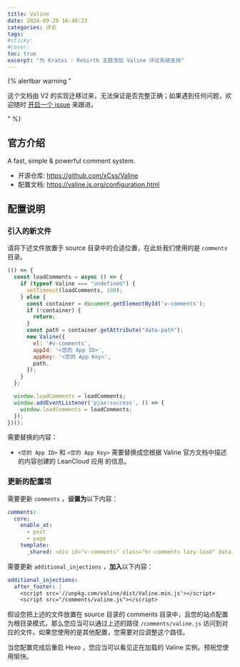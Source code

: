 ```yaml
---
title: Valine
date: 2024-09-20 16:48:23
categories: 评论
tags:
#sticky:
#cover:
toc: true
excerpt: "为 Kratos : Rebirth 主题添加 Valine 评论系统支持"
---
```


{% alertbar warning "

这个文档由 V2 的实现迁移过来，无法保证是否完整正确；如果遇到任何问题，欢迎随时 [开启一个 issue](https://github.com/kratos-rebirth/ecosystem/issues/new) 来跟进。

" %}

## 官方介绍

A fast, simple & powerful comment system.

- 开源仓库: https://github.com/xCss/Valine
- 配置文档: https://valine.js.org/configuration.html

## 配置说明

### 引入的新文件

请将下述文件放置于 source 目录中的合适位置，在此处我们使用的是 `comments` 目录。

```js valine.js
(() => {
  const loadComments = async () => {
    if (typeof Valine === "undefined") {
      setTimeout(loadComments, 100);
    } else {
      const container = document.getElementById('v-comments');
      if (!container) {
        return;
      }
      const path = container.getAttribute("data-path");
      new Valine({
        el: '#v-comments',
        appId: '<您的 App ID>',
        appKey: '<您的 App Key>',
        path,
      });
    }
  };

  window.loadComments = loadComments;
  window.addEventListener('pjax:success', () => {
    window.loadComments = loadComments;
  });
})();
```

需要替换的内容：

- `<您的 App ID>` 和 `<您的 App Key>` 需要替换成您根据 Valine 官方文档中描述的内容创建的 LeanCloud 应用 的信息。

### 更新的配置项

需要更新 `comments` ，**设置为**以下内容：

```yml
comments:
  core:
    enable_at:
      - post
      - page
    template:
      _shared: <div id="v-comments" class="kr-comments lazy-load" data-path="$PATH"></div>
```

需要更新 `additional_injections` ，**加入**以下内容：

```yml
additional_injections:
  after_footer: |
    <script src='//unpkg.com/valine/dist/Valine.min.js'></script>
    <script src="/comments/valine.js"></script>
```

假设您把上述的文件放置在 source 目录的 comments 目录中，且您的站点配置为根目录模式，那么您应当可以通过上述的路径 `/comments/valine.js` 访问到对应的文件。如果您使用的是其他配置，您需要对应调整这个路径。

当您配置完成后重启 Hexo ，您应当可以看见正在加载的 Valine 实例。预祝您使用愉快。
